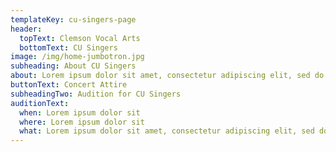 ```yaml
---
templateKey: cu-singers-page
header:
  topText: Clemson Vocal Arts
  bottomText: CU Singers
image: /img/home-jumbotron.jpg
subheading: About CU Singers
about: Lorem ipsum dolor sit amet, consectetur adipiscing elit, sed do eiusmod tempor incididunt ut labore et dolore magna aliqua. Ut enim ad minim veniam, quis nostrud exercitation ullamco laboris nisi ut aliquip ex ea commodo consequat. Duis aute irure dolor in reprehenderit in voluptate velit esse cillum dolore eu fugiat nulla pariatur. Excepteur sint occaecat cupidatat non proident, sunt in culpa qui officia deserunt mollit anim id est laborum.
buttonText: Concert Attire
subheadingTwo: Audition for CU Singers
auditionText:
  when: Lorem ipsum dolor sit
  where: Lorem ipsum dolor sit
  what: Lorem ipsum dolor sit amet, consectetur adipiscing elit, sed do eiusmod tempor incididunt ut labore et dolore magna aliqua. Ut enim ad minim veniam, quis nostrud exercitation ullamco laboris nisi ut aliquip ex ea commodo consequat. Duis aute irure dolor in reprehenderit
---
```


